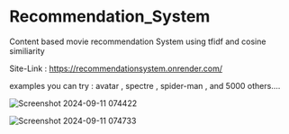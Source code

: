 # Recommendation_System
Content based movie recommendation System using tfidf and cosine similiarity

Site-Link : https://recommendationsystem.onrender.com/

examples you can try : avatar , spectre , spider-man , and 5000 others....

![Screenshot 2024-09-11 074422](https://github.com/user-attachments/assets/7737fc49-3a89-4722-82bf-6ed95b34981b)


![Screenshot 2024-09-11 074733](https://github.com/user-attachments/assets/850d706e-7e58-49c0-a8ea-7dbbaab07c5c)
